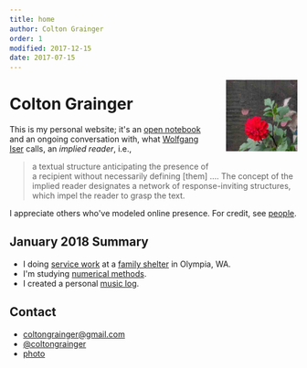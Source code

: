 ```yaml
---
title: home
author: Colton Grainger
order: 1
modified: 2017-12-15 
date: 2017-07-15
---
```


<img src="/images/dogs.jpg" style="float: right; margin: 0px 0px 23px 23px" height="125" width="125">

# Colton Grainger

This is my personal website; it's an [open notebook](http://wcm1.web.rice.edu/open-notebook-history.html) and an ongoing conversation with, what [Wolfgang Iser](https://en.wikipedia.org/wiki/Wolfgang_Iser) calls, an *implied reader*, i.e.,
> a textual structure anticipating the presence of a recipient without necessarily defining [them] .... The concept of the implied reader designates a network of response-inviting structures, which impel the reader to grasp the text.

I appreciate others who've modeled online presence. For credit, see [people](/see-also#people).

## January 2018 Summary

- I doing [service work](https://github.com/coltongrainger/work) at a [family shelter](http://volunteer.fscss.org) in Olympia, WA.
- I'm studying [numerical methods](/math-428).
- I created a personal [music log](/music-log).

## Contact 

- [coltongrainger@gmail.com](mailto:coltongrainger@gmail.com)
- [@coltongrainger](https://twitter.com/coltongrainger)
- [photo](/images/identification-photo.jpg)
